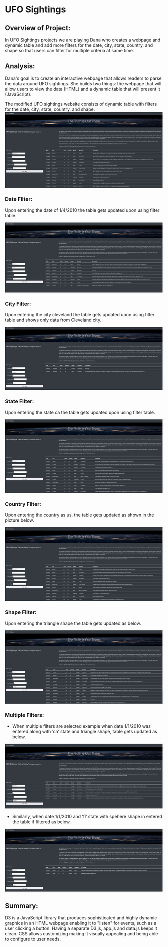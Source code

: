 # UFO Sightings
## Overview of Project:

In UFO Sightings projects we are playing Dana who creates a webpage and dynamic table and add more filters for the date, city, state, country, and shape so that users can filter for multiple criteria at same time.

## Analysis:
Dana's goal is to create an interactive webpage that allows readers to parse the data around UFO sightings. She builds two things: the webpage that will allow users to view the data (HTML) and a dynamic table that will present it (JavaScript).

The modified UFO sightings website consists of dynamic table with filters for the date, city, state, country, and shape.
![ IMAGES/ufo]( IMAGES/ufo.png)

### Date Filter:

Upon entering the date of 1/4/2010 the table gets updated upon using filter table.

![ IMAGES/date]( IMAGES/date.png)

### City Filter:

Upon entering the city cleveland the table gets updated upon using filter table and shows only data from Cleveland city.

![ IMAGES/city]( IMAGES/city.png)

### State Filter:

Upon entering the state ca the table gets updated upon using filter table.

![ IMAGES/state]( IMAGES/state.png)

### Country Filter:

Upon entering the country as us, the table gets updated as shown in the picture below.

![ IMAGES/country]( IMAGES/country.png)

### Shape Filter:

Upon entering the triangle shape the table gets updated as below.

![ IMAGES/shape]( IMAGES/shape.png)

### Multiple Filters:

- When multiple filters are selected example when date 1/1/2010 was entered along with ‘ca’ state and triangle shape, table gets updated as below.

![ IMAGES/multiple_filters]( IMAGES/multiple_filters.png)

- Similarly, when date 1/1/2010 and ‘fl’ state with spehere shape in entered the table if filtered as below.

![ IMAGES/multiple_filters_1]( IMAGES/multiple_filters_1.png)

## Summary:

D3 is a JavaScript library that produces sophisticated and highly dynamic graphics in an HTML webpage enabling it to "listen" for events, such as a user clicking a button. Having a separate D3.js, app.js and data.js keeps it clean. CSS allows customizing making it visually appealing and being able to configure to user needs.
